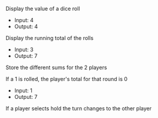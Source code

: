 Display the value of a dice roll
* Input: 4
* Output: 4

Display the running total of the rolls
* Input: 3
* Output: 7

Store the different sums for the 2 players

If a 1 is rolled, the player's total for that round is 0
* Input: 1
* Output: 7

If a player selects hold the turn changes to the other player
